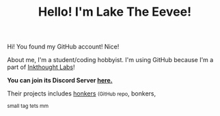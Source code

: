 <!DOCTYPE HTML>
<html>
<header>
  <h1> Hello! I'm Lake The Eevee! </h1>
  </header>
  <main>
  <p> Hi! You found my GitHub account! Nice! </p>
   <p> About me, I'm a student/coding hobbyist. I'm using GitHub because I'm a part of <a href="https://github.com/inkthought-labs">Inkthought Labs</a>!</p>
  <p> <b> You can join its Discord Server <a href="discord.gg/GxfQh7H"> here. </a></b>
  <p> Their projects includes <a href="bit.ly/hnkr"> honkers</a> <small> (GitHub repo</small>, bonkers, </p>
    <p> <small> small tag tets mm </p>

<!--
This is the default hidden stuff.
**LakeTheEevee/LakeTheEevee** is a ✨ _special_ ✨ repository because its `README.md` (this file) appears on your GitHub profile.

Here are some ideas to get you started:

- 🔭 I’m currently working on ...
- 🌱 I’m currently learning ...
- 👯 I’m looking to collaborate on ...
- 🤔 I’m looking for help with ...
- 💬 Ask me about ...
- 📫 How to reach me: ...
- 😄 Pronouns: ...
- ⚡ Fun fact: ...
-->
